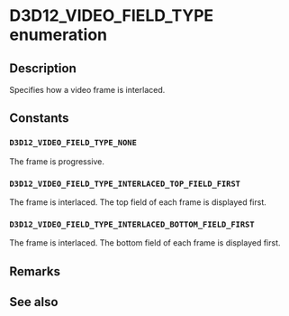# D3D12_VIDEO_FIELD_TYPE enumeration

## Description

Specifies how a video frame is interlaced.

## Constants

### `D3D12_VIDEO_FIELD_TYPE_NONE`

The frame is progressive.

### `D3D12_VIDEO_FIELD_TYPE_INTERLACED_TOP_FIELD_FIRST`

The frame is interlaced. The top field of each frame is displayed first.

### `D3D12_VIDEO_FIELD_TYPE_INTERLACED_BOTTOM_FIELD_FIRST`

The frame is interlaced. The bottom field of each frame is displayed first.

## Remarks

## See also